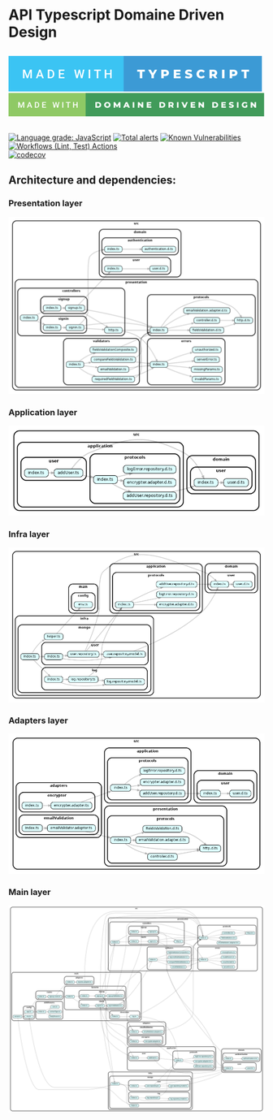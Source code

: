 # API Typescript Domaine Driven Design

##

[![typescript](assets/made-with-typescript.svg)](https://www.typescriptlang.org)\
[![typescript](assets/made-with-domaine-driven-design.svg)](https://blog.octo.com/architecture-hexagonale-trois-principes-et-un-exemple-dimplementation)

##
[![Language grade: JavaScript](https://img.shields.io/lgtm/grade/javascript/g/rhannachi/api-ddd.svg?logo=lgtm&logoWidth=18)](https://lgtm.com/projects/g/rhannachi/api-ddd/context:javascript)
[![Total alerts](https://img.shields.io/lgtm/alerts/g/rhannachi/api-ddd.svg?logo=lgtm&logoWidth=18)](https://lgtm.com/projects/g/rhannachi/api-ddd/alerts/)
[![Known Vulnerabilities](https://snyk.io/test/github/rhannachi/api-ddd/badge.svg)](https://snyk.io/test/github/rhannachi/api-ddd)\
[![Workflows (Lint, Test) Actions](https://github.com/rhannachi/api-ddd/actions/workflows/workflow.yml/badge.svg)](https://github.com/rhannachi/api-ddd/actions/workflows/workflow.yml)\
[![codecov](https://codecov.io/gh/rhannachi/api-ddd/branch/main/graph/badge.svg?token=0AE7QTRB6W)](https://codecov.io/gh/rhannachi/api-ddd)

## Architecture and dependencies:

### Presentation layer

![Presentation Layer](/assets/dependencies-presentation.png)

### Application layer

![Application Layer](/assets/dependencies-application.png)

### Infra layer

![Infra Layer](/assets/dependencies-infra.png)

### Adapters layer

![Adapters Layer](/assets/dependencies-adapters.png)

### Main layer

![Main Layer](/assets/dependencies-main.png)
